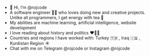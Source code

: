 - 👋 Hi, I’m @rojcode
-  A software engineer 🧑‍💻️ who loves doing new and creative projects. Unlike all programmers, I get energy with tea 🍵
-  My abilities are machine learning, artificial intelligence, website development
-  I love reading about history and politics ❤️👤📖
-  Countries and regions I have worked with: Turkey 🇹🇷 , Iraq 🇮🇶 , Kurdistan Region ☀️
-  Chat with me on Telegram @rojcode or Instagram @rojcode 



<!---
rojcode/rojcode is a ✨ special ✨ repository because its `README.md` (this file) appears on your GitHub profile.
You can click the Preview link to take a look at your changes.
--->
